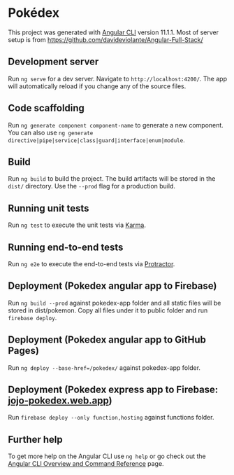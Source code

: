# Pokédex

This project was generated with [Angular CLI](https://github.com/angular/angular-cli) version 11.1.1.
Most of server setup is from https://github.com/davideviolante/Angular-Full-Stack/

## Development server

Run `ng serve` for a dev server. Navigate to `http://localhost:4200/`. The app will automatically reload if you change any of the source files.

## Code scaffolding

Run `ng generate component component-name` to generate a new component. You can also use `ng generate directive|pipe|service|class|guard|interface|enum|module`.

## Build

Run `ng build` to build the project. The build artifacts will be stored in the `dist/` directory. Use the `--prod` flag for a production build.

## Running unit tests

Run `ng test` to execute the unit tests via [Karma](https://karma-runner.github.io).

## Running end-to-end tests

Run `ng e2e` to execute the end-to-end tests via [Protractor](http://www.protractortest.org/).

## Deployment (Pokedex angular app to Firebase)

Run `ng build --prod` against pokedex-app folder and all static files will be stored in dist/pokemon.
Copy all files under it to public folder and run `firebase deploy`.

## Deployment (Pokedex angular app to GitHub Pages)

Run `ng deploy --base-href=/pokedex/` against pokedex-app folder.

## Deployment (Pokedex express app to Firebase: [jojo-pokedex.web.app](https://jojo-pokedex.web.app))

Run `firebase deploy --only function,hosting` against functions folder.

## Further help

To get more help on the Angular CLI use `ng help` or go check out the [Angular CLI Overview and Command Reference](https://angular.io/cli) page.
